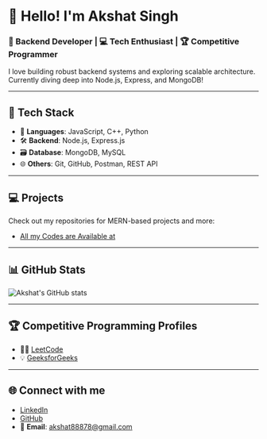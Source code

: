 # 👋 Hello! I'm Akshat Singh



### 🚀 Backend Developer | 💻 Tech Enthusiast | 🏆 Competitive Programmer

I love building robust backend systems and exploring scalable architecture.  
Currently diving deep into Node.js, Express, and MongoDB!

---

## 🔧 Tech Stack


- 🚀 **Languages**: JavaScript, C++, Python  
- 🛠️ **Backend**: Node.js, Express.js  
- 🗃️ **Database**: MongoDB, MySQL  
- 🌐 **Others**: Git, GitHub, Postman, REST API

---

## 💻 Projects


Check out my repositories for MERN-based projects and more:  
- [All my Codes are Available at](https://github.com/akshat22022004?tab=repositories)

---

## 📊 GitHub Stats
![Akshat's GitHub stats](https://github-readme-stats.vercel.app/api?username=akshat22022004&show_icons=true&theme=radical)

---

## 🏆 Competitive Programming Profiles

- 👨‍💻 [LeetCode](https://leetcode.com/u/Akshatsingh_1234/)
- 💡 [GeeksforGeeks](https://www.geeksforgeeks.org/user/ayushsinodlp/)

---

## 🌐 Connect with me

- [LinkedIn](https://www.linkedin.com/in/akshat-singh-53421a304?utm_source=share&utm_campaign=share_via&utm_content=profile&utm_medium=ios_app)
- [GitHub](https://github.com/akshat22022004?tab=repositories)
- 📧 **Email**: akshat88878@gmail.com
